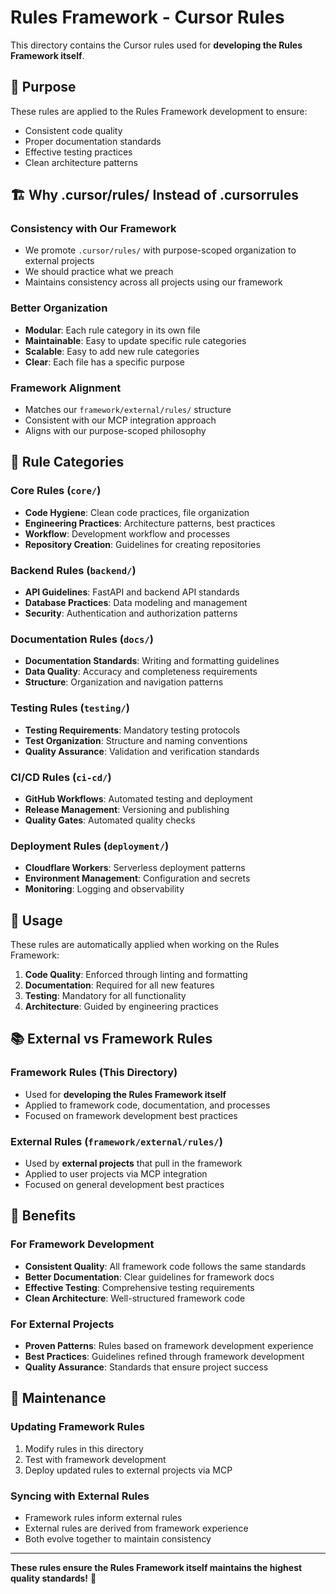 # Rules Framework - Cursor Rules

This directory contains the Cursor rules used for **developing the Rules Framework itself**.

## 🎯 Purpose

These rules are applied to the Rules Framework development to ensure:
- Consistent code quality
- Proper documentation standards
- Effective testing practices
- Clean architecture patterns

## 🏗️ Why .cursor/rules/ Instead of .cursorrules

### **Consistency with Our Framework**
- We promote `.cursor/rules/` with purpose-scoped organization to external projects
- We should practice what we preach
- Maintains consistency across all projects using our framework

### **Better Organization**
- **Modular**: Each rule category in its own file
- **Maintainable**: Easy to update specific rule categories
- **Scalable**: Easy to add new rule categories
- **Clear**: Each file has a specific purpose

### **Framework Alignment**
- Matches our `framework/external/rules/` structure
- Consistent with our MCP integration approach
- Aligns with our purpose-scoped philosophy

## 📁 Rule Categories

### Core Rules (`core/`)
- **Code Hygiene**: Clean code practices, file organization
- **Engineering Practices**: Architecture patterns, best practices
- **Workflow**: Development workflow and processes
- **Repository Creation**: Guidelines for creating repositories

### Backend Rules (`backend/`)
- **API Guidelines**: FastAPI and backend API standards
- **Database Practices**: Data modeling and management
- **Security**: Authentication and authorization patterns

### Documentation Rules (`docs/`)
- **Documentation Standards**: Writing and formatting guidelines
- **Data Quality**: Accuracy and completeness requirements
- **Structure**: Organization and navigation patterns

### Testing Rules (`testing/`)
- **Testing Requirements**: Mandatory testing protocols
- **Test Organization**: Structure and naming conventions
- **Quality Assurance**: Validation and verification standards

### CI/CD Rules (`ci-cd/`)
- **GitHub Workflows**: Automated testing and deployment
- **Release Management**: Versioning and publishing
- **Quality Gates**: Automated quality checks

### Deployment Rules (`deployment/`)
- **Cloudflare Workers**: Serverless deployment patterns
- **Environment Management**: Configuration and secrets
- **Monitoring**: Logging and observability

## 🔧 Usage

These rules are automatically applied when working on the Rules Framework:

1. **Code Quality**: Enforced through linting and formatting
2. **Documentation**: Required for all new features
3. **Testing**: Mandatory for all functionality
4. **Architecture**: Guided by engineering practices

## 📚 External vs Framework Rules

### Framework Rules (This Directory)
- Used for **developing the Rules Framework itself**
- Applied to framework code, documentation, and processes
- Focused on framework development best practices

### External Rules (`framework/external/rules/`)
- Used by **external projects** that pull in the framework
- Applied to user projects via MCP integration
- Focused on general development best practices

## 🚀 Benefits

### For Framework Development
- **Consistent Quality**: All framework code follows the same standards
- **Better Documentation**: Clear guidelines for framework docs
- **Effective Testing**: Comprehensive testing requirements
- **Clean Architecture**: Well-structured framework code

### For External Projects
- **Proven Patterns**: Rules based on framework development experience
- **Best Practices**: Guidelines refined through framework development
- **Quality Assurance**: Standards that ensure project success

## 🔄 Maintenance

### Updating Framework Rules
1. Modify rules in this directory
2. Test with framework development
3. Deploy updated rules to external projects via MCP

### Syncing with External Rules
- Framework rules inform external rules
- External rules are derived from framework experience
- Both evolve together to maintain consistency

---

**These rules ensure the Rules Framework itself maintains the highest quality standards!** 🎯